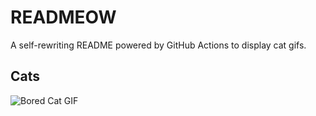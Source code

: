 # READMEOW

A self-rewriting README powered by GitHub Actions to display cat gifs.

## Cats

![Bored Cat GIF](https://media4.giphy.com/media/v1.Y2lkPTlhY2QwMmRhc2Ewd3JnbHcxcGM0Y25wdWJmcnJvazU2OXpwNzFkNnQxeHZweGp6cCZlcD12MV9naWZzX3NlYXJjaCZjdD1n/mlvseq9yvZhba/200.gif)
